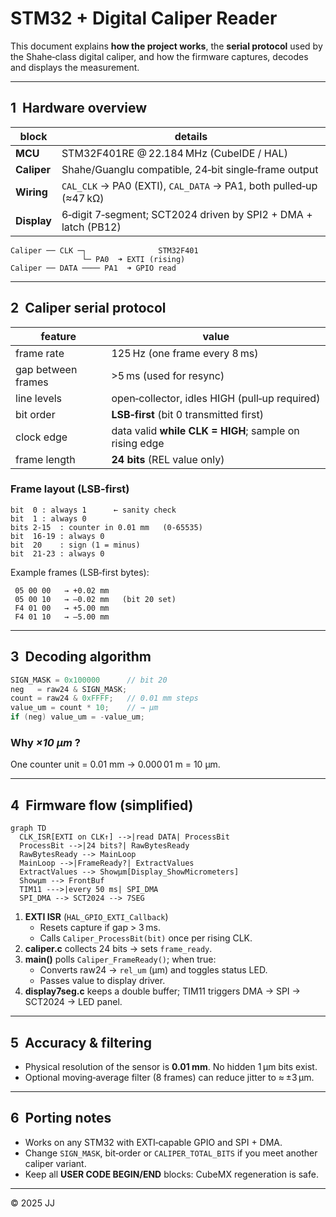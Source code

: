 # STM32 + Digital Caliper Reader

This document explains **how the project works**, the **serial protocol** used by the Shahe‑class digital caliper, and how the firmware captures, decodes and displays the measurement.

---

## 1  Hardware overview
| block | details |
|-------|---------|
| **MCU** | STM32F401RE @ 22.184 MHz (CubeIDE / HAL) |
| **Caliper** | Shahe/Guanglu compatible, 24‑bit single‑frame output |
| **Wiring** | `CAL_CLK` → PA0 (EXTI), `CAL_DATA` → PA1, both pulled‑up (≈47 kΩ) |
| **Display** | 6‑digit 7‑segment; SCT2024 driven by SPI2 + DMA + latch (PB12) |

```
Caliper ── CLK ─┐                STM32F401
                └─ PA0  ➜ EXTI (rising)
Caliper ── DATA ──── PA1  ➜ GPIO read
```

---

## 2  Caliper serial protocol
| feature | value |
|---------|-------|
| frame rate | 125 Hz (one frame every 8 ms) |
| gap between frames | >5 ms (used for resync) |
| line levels | open‑collector, idles HIGH (pull‑up required) |
| bit order | **LSB‑first** (bit 0 transmitted first) |
| clock edge | data valid **while CLK = HIGH**; sample on rising edge |
| frame length | **24 bits** (REL value only) |

### Frame layout (LSB‑first)
```
bit  0 : always 1      ← sanity check
bit  1 : always 0
bits 2‑15  : counter in 0.01 mm   (0‑65535)
bit  16‑19 : always 0
bit  20    : sign (1 = minus)
bit  21‑23 : always 0
```

Example frames (LSB‑first bytes):
```
 05 00 00   → +0.02 mm
 05 00 10   → –0.02 mm   (bit 20 set)
 F4 01 00   → +5.00 mm
 F4 01 10   → –5.00 mm
```

---

## 3  Decoding algorithm
```c
SIGN_MASK = 0x100000      // bit 20
neg   = raw24 & SIGN_MASK;
count = raw24 & 0xFFFF;   // 0.01 mm steps
value_um = count * 10;    // → µm
if (neg) value_um = -value_um;
```

### Why *×10 µm* ?
One counter unit = 0.01 mm → 0.000 01 m = 10 µm.

---

## 4  Firmware flow (simplified)
```mermaid
graph TD
  CLK_ISR[EXTI on CLK↑] -->|read DATA| ProcessBit
  ProcessBit -->|24 bits?| RawBytesReady
  RawBytesReady --> MainLoop
  MainLoop -->|FrameReady?| ExtractValues
  ExtractValues --> Showµm[Display_ShowMicrometers]
  Showµm --> FrontBuf
  TIM11 --->|every 50 ms| SPI_DMA
  SPI_DMA --> SCT2024 --> 7SEG
```

1. **EXTI ISR** (`HAL_GPIO_EXTI_Callback`)
   * Resets capture if gap > 3 ms.
   * Calls `Caliper_ProcessBit(bit)` once per rising CLK.
2. **caliper.c** collects 24 bits → sets `frame_ready`.
3. **main()** polls `Caliper_FrameReady()`; when true:
   * Converts raw24 → `rel_um` (µm) and toggles status LED.
   * Passes value to display driver.
4. **display7seg.c** keeps a double buffer; TIM11 triggers DMA → SPI → SCT2024 → LED panel.

---

## 5  Accuracy & filtering
* Physical resolution of the sensor is **0.01 mm**. No hidden 1 µm bits exist.
* Optional moving‑average filter (8 frames) can reduce jitter to ≈ ±3 µm.

---

## 6  Porting notes
* Works on any STM32 with EXTI‑capable GPIO and SPI + DMA.
* Change `SIGN_MASK`, bit‑order or `CALIPER_TOTAL_BITS` if you meet another caliper variant.
* Keep all **USER CODE BEGIN/END** blocks: CubeMX regeneration is safe.

---

© 2025 JJ

